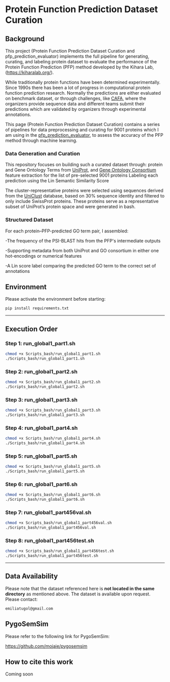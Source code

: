 # Protein Function Prediction Dataset Curation 

## Background
This project (Protein Function Prediction Dataset Curation and pfp_prediction_evaluator) implements the full pipeline for generating, curating, and labeling protein dataset to evaluate the performance of the Protein Function Prediction (PFP) method developed by the Kihara Lab, (https://kiharalab.org/). 

While traditionally protein functions have been determined experimentally. Since 1990s there has been a lot of progress in computational protein function prediction research. Normally the predictions are either evaluated on benchmark dataset, or through challenges, like [CAFA](https://biofunctionprediction.org/cafa/), where the organizers provide sequence data and different teams submit their predictions which are validated by organizers through experimental annotations.

This page (Protein Function Prediction Dataset Curation) contains a series of pipelines for data preprocessing and curating for 9001 proteins which I am using in the [pfp_prediction_evaluator](https://github.com/emiliatug/pfp_prediction_evaluator), to assess the accuracy of the PFP method through machine learning. 

### Data Generation and Curation
This repository focuses on building such a curated dataset through:
protein and Gene Ontology Terms from [UniProt](https://www.uniprot.org/), and [Gene Ontology Consortium](https://geneontology.org/) feature extraction for the list of pre-selected 9001 proteins
Labeling each prediction using the Lin Semantic Similarity Score

The cluster-representative proteins were selected using sequences derived from the [UniClust](https://uniclust.mmseqs.com/) database, based on 30% sequence identity and filtered to only include SwissProt proteins. These proteins serve as a representative subset of UniProt’s protein space and were generated in bash. 

### Structured Dataset
For each protein–PFP-predicted GO term pair, I assembled:

-The frequency of the PSI-BLAST hits from the PFP's intermediate outputs

-Supporting metadata from both UniProt and GO consortium in either one hot-encodings or numerical features

-A Lin score label comparing the predicted GO term to the correct set of annotations

## Environment

Please activate the environment before starting:

```bash
pip install requirements.txt
```

---

## Execution Order

### Step 1: run\_global1\_part1.sh

```bash
chmod +x Scripts_bash/run_global1_part1.sh
./Scripts_bash/run_global1_part1.sh
```

### Step 2: run\_global1\_part2.sh 

```bash
chmod +x Scripts_bash/run_global1_part2.sh
./Scripts_bash/run_global1_part2.sh
```

### Step 3: run\_global1\_part3.sh 

```bash
chmod +x Scripts_bash/run_global1_part3.sh
./Scripts_bash/run_global1_part3.sh
```

### Step 4: run\_global1\_part4.sh 

```bash
chmod +x Scripts_bash/run_global1_part4.sh
./Scripts_bash/run_global1_part4.sh
```

### Step 5: run\_global1\_part5.sh 

```bash
chmod +x Scripts_bash/run_global1_part5.sh
./Scripts_bash/run_global1_part5.sh
```

### Step 6: run\_global1\_part6.sh

```bash
chmod +x Scripts_bash/run_global1_part6.sh
./Scripts_bash/run_global1_part6.sh
```

### Step 7: run\_global1\_part456val.sh 

```bash
chmod +x Scripts_bash/run_global1_part456val.sh
./Scripts_bash/run_global1_part456val.sh
```

### Step 8: run\_global1\_part456test.sh 

```bash
chmod +x Scripts_bash/run_global1_part456test.sh
./Scripts_bash/run_global1_part456test.sh
```

---

## Data Availability

Please note that the dataset referenced here is **not located in the same directory** as mentioned above.
The dataset is available upon request.
Please contact:

```
emiliatugol@gmail.com
```
## PygoSemSim

Please refer to the following link for PygoSemSim:

https://github.com/mojaie/pygosemsim

## How to cite this work
Coming soon 
